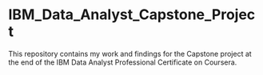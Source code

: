 # IBM_Data_Analyst_Capstone_Project

This repository contains my work and findings for the Capstone project at the end of the IBM Data Analyst Professional Certificate on Coursera. 
